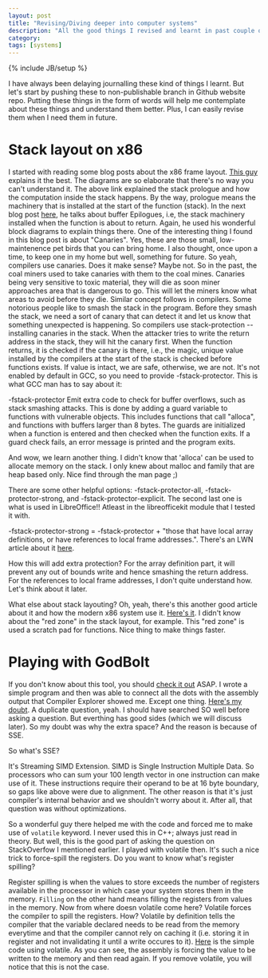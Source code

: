 ```yaml
---
layout: post
title: "Revising/Diving deeper into computer systems"
description: "All the good things I revised and learnt in past couple of hours"
category:
tags: [systems]
---
```

{% include JB/setup %}

I have always been delaying journalling these kind of things I learnt.
But let's start by pushing these to non-publishable branch in Github website
repo. Putting these things in the form of words will help me
contemplate about these things and understand them better. Plus, I can
easily revise them when I need them in future.

# Stack layout on x86

I started with reading some blog posts about the
x86 frame layout. [This
guy](http://duartes.org/gustavo/blog/post/journey-to-the-stack/)
explains it the best. The diagrams are so elaborate that there's no
way you can't understand it. The above link explained the stack
prologue and how the computation inside the stack happens. By the way,
prologue means the machinery that is installed at the start of the
function (stack). In the next blog post
[here](http://duartes.org/gustavo/blog/post/epilogues-canaries-buffer-overflows/),
he talks about buffer Epilogues, i.e, the stack machinery installed
when the function is about to return. Again, he used his wonderful
block diagrams to explain things there. One of the interesting thing I
found in this blog post is about "Canaries". Yes, these are those
small, low-maintenence pet birds that you can bring home. I also
thought, once upon a time, to keep one in my home but well, something
for future. So yeah, compilers use canaries. Does it make sense? Maybe
not. So in the past, the coal miners used to take canaries with them
to the coal mines. Canaries being very sensitive to toxic material,
they will die as soon miner approaches area that is dangerous to
go. This will let the miners know what areas to avoid before they
die. Similar concept follows in compilers. Some notorious people like
to smash the stack in the program. Before they smash the stack, we
need a sort of canary that can detect it and let us know that
something unexpected is happening. So compilers use stack-protection
-- installing canaries in the stack. When the attacker tries to write
the return address in the stack, they will hit the canary first. When
the function returns, it is checked if the canary is there, i.e., the
magic, unique value installed by the compilers at the start of the
stack is checked before functions exists. If value is intact, we are
safe, otherwise, we are not. It's not enabled by default in GCC, so
you need to provide -fstack-protector. This is what GCC man has to say
about it:

-fstack-protector
           Emit extra code to check for buffer overflows, such as
	   stack smashing attacks.  This is done by adding a guard
	   variable to functions with vulnerable objects.  This
	   includes functions that call "alloca", and functions with
	   buffers larger than 8 bytes.  The guards are initialized
	   when a function is entered and then checked when the
	   function exits.  If a guard check fails, an error message
	   is printed and the program exits.

And wow, we learn another thing. I didn't know that 'alloca' can be
used to allocate memory on the stack. I only knew about malloc and
family that are heap based only. Nice find through the man page ;)

There are some other helpful options: -fstack-protector-all,
-fstack-protector-strong, and -fstack-protector-explicit. The second
last one is what is used in LibreOffice!! Atleast in the
libreofficekit module that I tested it with.

-fstack-protector-strong = -fstack-protector + "those that have local
 array definitions, or have references to local frame
 addresses.". There's an LWN article about it
 [here](https://lwn.net/Articles/584225/).

How this will add extra protection?
For the array definition part, it will prevent any out of bounds write
and hence smashing the return address. For the references to local
frame addresses, I don't quite understand how. Let's think about it
later.

What else about stack layouting? Oh, yeah, there's this another good
article about it and how the modern x86 system use it. [Here's
it](https://eli.thegreenplace.net/2011/09/06/stack-frame-layout-on-x86-64#id8). I
didn't know about the "red zone" in the stack layout, for
example. This "red zone" is used a scratch pad for functions. Nice
thing to make things faster.

# Playing with GodBolt

If you don't know about this tool, you should [check it
out](https://godbolt.org/#) ASAP. I wrote a simple program and then
was able to connect all the dots with the assembly output that
Compiler Explorer showed me. Except one thing. [Here's my
doubt](https://stackoverflow.com/questions/47741554/gcc-x86-assembly-extra-space-in-functions-stack). A
duplicate question, yeah. I should have searched SO well before asking
a question. But everthing has good sides (which we will discuss
later). So my doubt was why the extra space? And the reason is because
of SSE.

So what's SSE?

It's Streaming SIMD Extension. SIMD is Single Instruction Multiple
Data. So processors who can sum your 100 length vector in one
instruction can make use of it. These instructions require their
operand to be at 16 byte boundary, so gaps like above were due to
alignment. The other reason is that it's just compiler's internal
behavior and we shouldn't worry about it. After all, that question was
without optimizations.

So a wonderful guy there helped me with the code and forced me to make
use of `volatile` keyword. I never used this in C++; always just
read in theory. But well, this is the good part of asking the question
on StackOverfow I mentioned earlier. I played with volatile then. It's
such a nice trick to force-spill the registers. Do you want to know
what's register spilling?

Register spilling is when the values to store exceeds the number of
registers available in the processor in which case your system stores
them in the memory. `Filling` on the other hand means filling the
registers from values in the memory. Now from where doesn volatile
come here? Volatile forces the compiler to spill the registers. How?
Volatile by definition tells the compiler that the variable declared
needs to be read from the memory everytime and that the compiler
cannot rely on caching it (i.e. storing it in register and not
invalidating it until a write occures to
it). [Here](https://godbolt.org/g/nEHBV1) is the simple code using
volatile. As you can see, the assembly is forcing the value to be
written to the memory and then read again. If you remove volatile, you
will notice that this is not the case.

